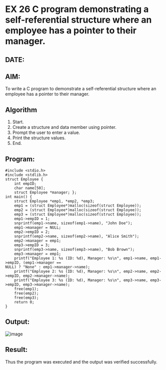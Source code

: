 # EX 26 C program demonstrating a self-referential structure where an employee has a pointer to their manager.
## DATE:
## AIM:
To write a C program to demonstrate a self-referential structure where an employee has a pointer to their manager.

## Algorithm
1. Start.
2. Create a structure and data member using pointer.
3. Prompt the user to enter a value.
4. Print the structure values.
5. End.
  
## Program:
```
#include <stdio.h> 
#include <stdlib.h> 
struct Employee { 
    int empID; 
    char name[50]; 
    struct Employee *manager; }; 
int main() { 
    struct Employee *emp1, *emp2, *emp3; 
    emp1 = (struct Employee*)malloc(sizeof(struct Employee)); 
    emp2 = (struct Employee*)malloc(sizeof(struct Employee)); 
    emp3 = (struct Employee*)malloc(sizeof(struct Employee)); 
    emp1->empID = 1; 
    snprintf(emp1->name, sizeof(emp1->name), "John Doe"); 
    emp1->manager = NULL;   
    emp2->empID = 2; 
    snprintf(emp2->name, sizeof(emp2->name), "Alice Smith"); 
    emp2->manager = emp1;  
    emp3->empID = 3; 
    snprintf(emp3->name, sizeof(emp3->name), "Bob Brown"); 
    emp3->manager = emp1;  
    printf("Employee 1: %s (ID: %d), Manager: %s\n", emp1->name, emp1->empID, (emp1->manager == 
NULL) ? "None" : emp1->manager->name); 
    printf("Employee 2: %s (ID: %d), Manager: %s\n", emp2->name, emp2->empID, emp2->manager->name); 
    printf("Employee 3: %s (ID: %d), Manager: %s\n", emp3->name, emp3->empID, emp3->manager->name); 
    free(emp1); 
    free(emp2); 
    free(emp3); 
    return 0; 
}
```

## Output:
![image](https://github.com/user-attachments/assets/dfac6e90-ddec-440b-b8fb-6213fae7c9ee)


## Result:
Thus the program was executed and the output was verified successfully.
